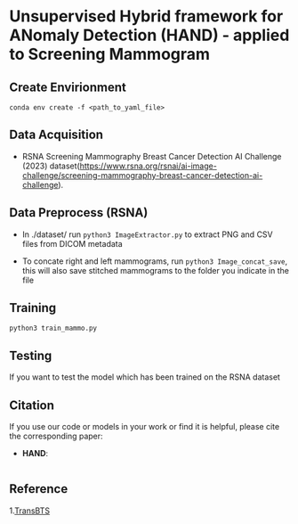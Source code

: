 # Unsupervised Hybrid framework for ANomaly Detection (HAND) - applied to Screening Mammogram


## Create Envirionment 
`conda env create -f <path_to_yaml_file>`

## Data Acquisition
- RSNA Screening Mammography Breast Cancer Detection AI Challenge (2023) dataset(https://www.rsna.org/rsnai/ai-image-challenge/screening-mammography-breast-cancer-detection-ai-challenge).

## Data Preprocess (RSNA)
- In ./dataset/ run `python3 ImageExtractor.py` to extract PNG and CSV files from DICOM metadata 

- To concate right and left mammograms, run `python3 Image_concat_save`, this will also save stitched mammograms to the folder you indicate in the file
  

## Training

`python3 train_mammo.py`

## Testing 
If  you want to test the model which has been trained on the RSNA dataset

## Citation
If you use our code or models in your work or find it is helpful, please cite the corresponding paper:

- **HAND**:
```

```


## Reference
1.[TransBTS](https://github.com/Rubics-Xuan/TransBTS.git)

